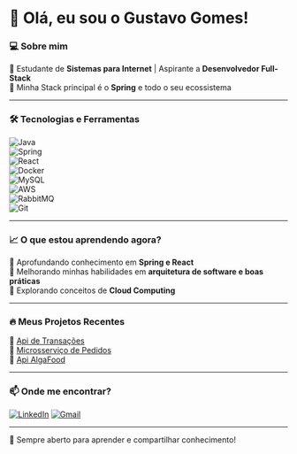 # 👋 Olá, eu sou o Gustavo Gomes!  

### 💻 Sobre mim  
🎯 Estudante de **Sistemas para Internet** | Aspirante a **Desenvolvedor Full-Stack**  
🚀 Minha Stack principal é o  **Spring** e todo o seu ecossistema     

---

### 🛠️ Tecnologias e Ferramentas  
![Java](https://img.shields.io/badge/Java-ED8B00?style=for-the-badge&logo=java&logoColor=white)  
![Spring](https://img.shields.io/badge/Spring-6DB33F?style=for-the-badge&logo=spring&logoColor=white)  
![React](https://img.shields.io/badge/React-61DAFB?style=for-the-badge&logo=react&logoColor=black)   
![Docker](https://img.shields.io/badge/Docker-2496ED?style=for-the-badge&logo=docker&logoColor=white)  
![MySQL](https://img.shields.io/badge/MySQL-4479A1?style=for-the-badge&logo=mysql&logoColor=white)  
![AWS](https://img.shields.io/badge/AWS-232F3E?style=for-the-badge&logo=amazon-aws&logoColor=white)  
![RabbitMQ](https://img.shields.io/badge/RabbitMQ-FF6600?style=for-the-badge&logo=rabbitmq&logoColor=white)  
![Git](https://img.shields.io/badge/Git-F05032?style=for-the-badge&logo=git&logoColor=white)  


---

### 📈 O que estou aprendendo agora?  
📌 Aprofundando conhecimento em **Spring e React**   
📌 Melhorando minhas habilidades em **arquitetura de software e boas práticas**  
📌 Explorando conceitos de **Cloud Computing**  

---

### 🔥 Meus Projetos Recentes
📌 [Api de Transações](https://github.com/gustavoscgomes/transacao-api.git)   
📌 [Microsserviço de Pedidos](https://github.com/gustavoscgomes/microsservicos-pedidos.git)   
📌 [Api AlgaFood](https://github.com/gustavoscgomes/algafood.git)   

---   

### 📫 Onde me encontrar?  
[![LinkedIn][linkedin-shield]][linkedin-url]
[![Gmail][gmail-shield]][gmail-url] 

---

🚀 Sempre aberto para aprender e compartilhar conhecimento!

[linkedin-shield]: https://img.shields.io/badge/-Gustavoscgomes-0077B5?style=for-the-badge&logo=linkedin&logoColor=white
[linkedin-url]: https://linkedin.com/in/gustavoscgomes
[gmail-shield]: https://img.shields.io/badge/-gustavoscostagomes-D14836?style=for-the-badge&logo=gmail&logoColor=white
[gmail-url]: mailto:gustavoscostagomes@gmail.com
